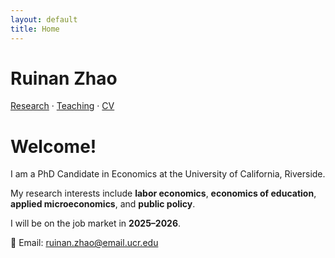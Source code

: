 ```yaml
---
layout: default
title: Home
---
```


# Ruinan Zhao

[Research](research.md) · [Teaching](teaching.md) · [CV](CV_Ruinan.pdf)

# Welcome!

I am a PhD Candidate in Economics at the University of California, Riverside.  

My research interests include **labor economics**, **economics of education**, **applied microeconomics**, and **public policy**.  

I will be on the job market in **2025–2026**.

📧 Email: [ruinan.zhao@email.ucr.edu](mailto:ruinan.zhao@email.ucr.edu)

